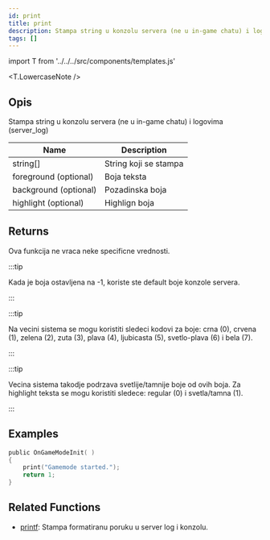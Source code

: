 ```yaml
---
id: print
title: print
description: Stampa string u konzolu servera (ne u in-game chatu) i logovima (server_log.
tags: []
---
```


import T from '../../../src/components/templates.js'

<T.LowercaseNote />

## Opis

Stampa string u konzolu servera (ne u in-game chatu) i logovima (server_log)

| Name                  | Description           |
| --------------------- | --------------------- |
| string[]              | String koji se stampa |
| foreground (optional) | Boja teksta           |
| background (optional) | Pozadinska boja       |
| highlight (optional)  | Highlign boja         |

## Returns

Ova funkcija ne vraca neke specificne vrednosti.

:::tip

Kada je boja ostavljena na -1, koriste ste default boje konzole servera.

:::

:::tip

Na vecini sistema se mogu koristiti sledeci kodovi za boje: crna (0), crvena (1), zelena (2), zuta (3), plava (4), ljubicasta (5), svetlo-plava (6) i bela (7).

:::

:::tip

Vecina sistema takodje podrzava svetlije/tamnije boje od ovih boja. Za highlight teksta se mogu koristiti sledece: regular (0) i svetla/tamna (1).

:::

## Examples

```c
public OnGameModeInit( )
{
    print("Gamemode started.");
    return 1;
}
```

## Related Functions

- [printf](printf.md): Stampa formatiranu poruku u server log i konzolu.
